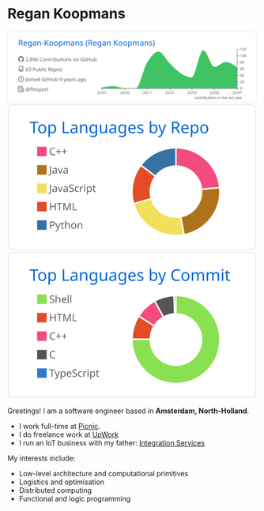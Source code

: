 # Regan Koopmans

[![](https://raw.githubusercontent.com/Regan-Koopmans/Regan-Koopmans/master/profile-summary-card-output/github/0-profile-details.svg)](https://github.com/vn7n24fzkq/github-profile-summary-cards)
[![](https://raw.githubusercontent.com/Regan-Koopmans/Regan-Koopmans/master/profile-summary-card-output/github/1-repos-per-language.svg)](https://github.com/vn7n24fzkq/github-profile-summary-cards)
[![](https://raw.githubusercontent.com/Regan-Koopmans/Regan-Koopmans/master/profile-summary-card-output/github/2-most-commit-language.svg)](https://github.com/vn7n24fzkq/github-profile-summary-cards)

Greetings! I am a software engineer based in **Amsterdam, North-Holland**.

- I work full-time at [Picnic](https://picnic.app/).
- I do freelance work at [UpWork](https://www.upwork.com/freelancers/~016b14546559f952f2)
- I run an IoT business with my father: [Integration Services](https://www.integration-services.com/)

My interests include:

- Low-level architecture and computational primitives
- Logistics and optimisation
- Distributed computing
- Functional and logic programming


